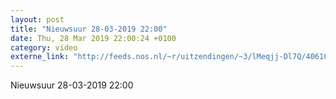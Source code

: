 ```yaml
---
layout: post
title: "Nieuwsuur 28-03-2019 22:00"
date: Thu, 28 Mar 2019 22:00:24 +0100
category: video
externe_link: "http://feeds.nos.nl/~r/uitzendingen/~3/lMeqjj-Dl7Q/40610"
---
```


Nieuwsuur 28-03-2019 22:00<img src="http://feeds.feedburner.com/~r/uitzendingen/~4/lMeqjj-Dl7Q" height="1" width="1" alt=""/>
